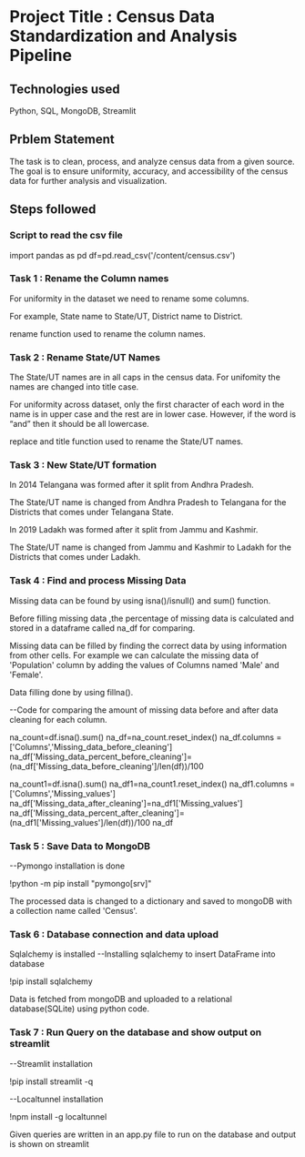 # Project Title : Census Data Standardization and Analysis Pipeline

## Technologies used
Python, SQL, MongoDB, Streamlit

## Prblem Statement
The task is to clean, process, and analyze census data from a given source. The goal is to ensure uniformity, accuracy, and accessibility of the census data for further analysis and visualization.

## Steps followed 
### Script to read the csv file 

import pandas as pd
df=pd.read_csv('/content/census.csv')

### Task 1 : Rename the Column names
For uniformity in the dataset we need to rename some columns.

For example, State name  to State/UT, District name  to District.

rename function used to rename the column names.

### Task 2 : Rename State/UT Names
The State/UT names are in all caps in the census data.
For unifomity the names are changed into title case.

For uniformity across dataset, only the first character of each word in the name is in upper case and the rest are in lower case. However, if the word is “and” then it should be all lowercase.

replace and title function used to rename the State/UT names.

### Task 3 : New State/UT formation
In 2014 Telangana was formed after it split from Andhra Pradesh.

The State/UT name is changed from Andhra Pradesh to Telangana for the Districts that comes under Telangana State.

In 2019 Ladakh was formed after it split from Jammu and Kashmir.

The State/UT name is changed from Jammu and Kashmir to Ladakh for the Districts that comes under Ladakh. 

### Task 4 : Find and process Missing Data
Missing data can be found by using isna()/isnull() and sum() function.

Before filling missing data ,the percentage of missing data is calculated and stored in a dataframe called na_df for comparing. 

Missing data can be filled by finding the correct data by using information from other cells.
For example we can calculate the missing data of 'Population' column by adding the values of Columns named 'Male' and 'Female'.

Data filling done by using fillna().

--Code for comparing the amount of missing data before and after data cleaning for each column.

na_count=df.isna().sum()
na_df=na_count.reset_index()
na_df.columns = ['Columns','Missing_data_before_cleaning']
na_df['Missing_data_percent_before_cleaning']=(na_df['Missing_data_before_cleaning']/len(df))/100

na_count1=df.isna().sum()
na_df1=na_count1.reset_index()
na_df1.columns = ['Columns','Missing_values']
na_df['Missing_data_after_cleaning']=na_df1['Missing_values']
na_df['Missing_data_percent_after_cleaning']=(na_df1['Missing_values']/len(df))/100
na_df

### Task 5 : Save Data to MongoDB

--Pymongo installation is done

!python -m pip install "pymongo[srv]"

The processed data is changed to a dictionary and  saved to mongoDB with a collection name called 'Census'.

### Task 6 : Database connection and data upload

Sqlalchemy is installed 
--Installing sqlalchemy to insert DataFrame into database

!pip install sqlalchemy

Data is fetched from mongoDB and uploaded to a relational database(SQLite) using python code.

### Task 7 : Run Query on the database and show output on streamlit

--Streamlit installation 

!pip install streamlit -q

--Localtunnel installation

!npm install -g localtunnel

Given queries are written in an app.py file to run on the database and output is shown on streamlit

